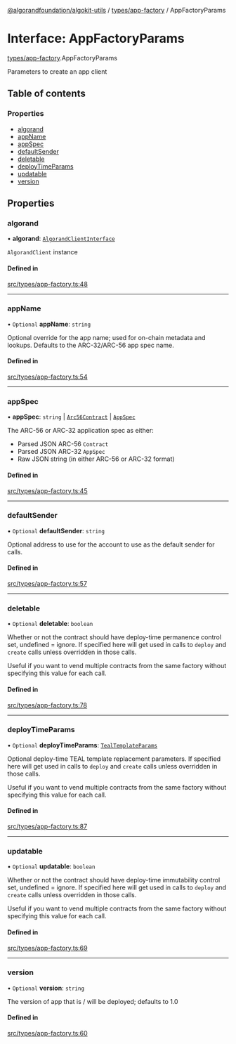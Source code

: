 [@algorandfoundation/algokit-utils](../README.md) / [types/app-factory](../modules/types_app_factory.md) / AppFactoryParams

# Interface: AppFactoryParams

[types/app-factory](../modules/types_app_factory.md).AppFactoryParams

Parameters to create an app client

## Table of contents

### Properties

- [algorand](types_app_factory.AppFactoryParams.md#algorand)
- [appName](types_app_factory.AppFactoryParams.md#appname)
- [appSpec](types_app_factory.AppFactoryParams.md#appspec)
- [defaultSender](types_app_factory.AppFactoryParams.md#defaultsender)
- [deletable](types_app_factory.AppFactoryParams.md#deletable)
- [deployTimeParams](types_app_factory.AppFactoryParams.md#deploytimeparams)
- [updatable](types_app_factory.AppFactoryParams.md#updatable)
- [version](types_app_factory.AppFactoryParams.md#version)

## Properties

### algorand

• **algorand**: [`AlgorandClientInterface`](types_algorand_client_interface.AlgorandClientInterface.md)

`AlgorandClient` instance

#### Defined in

[src/types/app-factory.ts:48](https://github.com/algorandfoundation/algokit-utils-ts/blob/main/src/types/app-factory.ts#L48)

___

### appName

• `Optional` **appName**: `string`

Optional override for the app name; used for on-chain metadata and lookups.
Defaults to the ARC-32/ARC-56 app spec name.

#### Defined in

[src/types/app-factory.ts:54](https://github.com/algorandfoundation/algokit-utils-ts/blob/main/src/types/app-factory.ts#L54)

___

### appSpec

• **appSpec**: `string` \| [`Arc56Contract`](types_app_arc56.Arc56Contract.md) \| [`AppSpec`](types_app_spec.AppSpec.md)

The ARC-56 or ARC-32 application spec as either:
 * Parsed JSON ARC-56 `Contract`
 * Parsed JSON ARC-32 `AppSpec`
 * Raw JSON string (in either ARC-56 or ARC-32 format)

#### Defined in

[src/types/app-factory.ts:45](https://github.com/algorandfoundation/algokit-utils-ts/blob/main/src/types/app-factory.ts#L45)

___

### defaultSender

• `Optional` **defaultSender**: `string`

Optional address to use for the account to use as the default sender for calls.

#### Defined in

[src/types/app-factory.ts:57](https://github.com/algorandfoundation/algokit-utils-ts/blob/main/src/types/app-factory.ts#L57)

___

### deletable

• `Optional` **deletable**: `boolean`

Whether or not the contract should have deploy-time permanence control set, undefined = ignore.
If specified here will get used in calls to `deploy` and `create` calls unless overridden in those calls.

Useful if you want to vend multiple contracts from the same factory without specifying this value
for each call.

#### Defined in

[src/types/app-factory.ts:78](https://github.com/algorandfoundation/algokit-utils-ts/blob/main/src/types/app-factory.ts#L78)

___

### deployTimeParams

• `Optional` **deployTimeParams**: [`TealTemplateParams`](types_app.TealTemplateParams.md)

Optional deploy-time TEAL template replacement parameters.
If specified here will get used in calls to `deploy` and `create` calls unless overridden in those calls.

Useful if you want to vend multiple contracts from the same factory without specifying this value
for each call.

#### Defined in

[src/types/app-factory.ts:87](https://github.com/algorandfoundation/algokit-utils-ts/blob/main/src/types/app-factory.ts#L87)

___

### updatable

• `Optional` **updatable**: `boolean`

Whether or not the contract should have deploy-time immutability control set, undefined = ignore.
If specified here will get used in calls to `deploy` and `create` calls unless overridden in those calls.

Useful if you want to vend multiple contracts from the same factory without specifying this value
for each call.

#### Defined in

[src/types/app-factory.ts:69](https://github.com/algorandfoundation/algokit-utils-ts/blob/main/src/types/app-factory.ts#L69)

___

### version

• `Optional` **version**: `string`

The version of app that is / will be deployed; defaults to 1.0

#### Defined in

[src/types/app-factory.ts:60](https://github.com/algorandfoundation/algokit-utils-ts/blob/main/src/types/app-factory.ts#L60)
